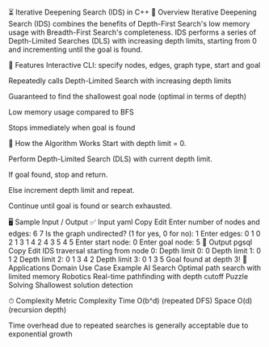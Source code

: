 ⏳ Iterative Deepening Search (IDS) in C++
📖 Overview
Iterative Deepening Search (IDS) combines the benefits of Depth-First Search's low memory usage with Breadth-First Search's completeness. IDS performs a series of Depth-Limited Searches (DLS) with increasing depth limits, starting from 0 and incrementing until the goal is found.

📌 Features
Interactive CLI: specify nodes, edges, graph type, start and goal

Repeatedly calls Depth-Limited Search with increasing depth limits

Guaranteed to find the shallowest goal node (optimal in terms of depth)

Low memory usage compared to BFS

Stops immediately when goal is found

🔧 How the Algorithm Works
Start with depth limit = 0.

Perform Depth-Limited Search (DLS) with current depth limit.

If goal found, stop and return.

Else increment depth limit and repeat.

Continue until goal is found or search exhausted.

🖥 Sample Input / Output
✅ Input
yaml
Copy
Edit
Enter number of nodes and edges: 6 7
Is the graph undirected? (1 for yes, 0 for no): 1
Enter edges:
0 1
0 2
1 3
1 4
2 4
3 5
4 5
Enter start node: 0
Enter goal node: 5
🔽 Output
pgsql
Copy
Edit
IDS traversal starting from node 0:
Depth limit 0:
0
Depth limit 1:
0 1 2
Depth limit 2:
0 1 3 4 2
Depth limit 3:
0 1 3 5
Goal found at depth 3!
🚀 Applications
Domain	Use Case Example
AI Search	Optimal path search with limited memory
Robotics	Real-time pathfinding with depth cutoff
Puzzle Solving	Shallowest solution detection

⏱ Complexity
Metric	Complexity
Time	O(b^d) (repeated DFS)
Space	O(d) (recursion depth)

Time overhead due to repeated searches is generally acceptable due to exponential growth
